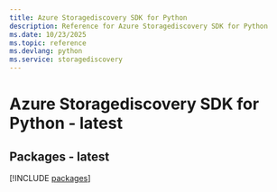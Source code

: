 ```yaml
---
title: Azure Storagediscovery SDK for Python
description: Reference for Azure Storagediscovery SDK for Python
ms.date: 10/23/2025
ms.topic: reference
ms.devlang: python
ms.service: storagediscovery
---
```

# Azure Storagediscovery SDK for Python - latest
## Packages - latest
[!INCLUDE [packages](storagediscovery-index.md)]